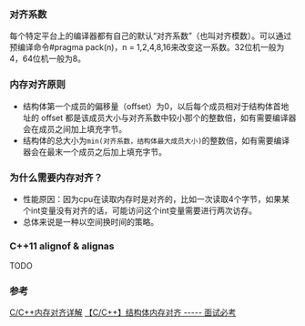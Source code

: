 ### 对齐系数
每个特定平台上的编译器都有自己的默认“对齐系数”（也叫对齐模数）。可以通过预编译命令#pragma pack(n)，n = 1,2,4,8,16来改变这一系数。32位机一般为4，64位机一般为8。

### 内存对齐原则
- 结构体第一个成员的偏移量（offset）为0，以后每个成员相对于结构体首地址的 offset 都是该成员大小与对齐系数中较小那个的整数倍，如有需要编译器会在成员之间加上填充字节。
- 结构体的总大小为`min(对齐系数，结构体最大成员大小)`的整数倍，如有需要编译器会在最末一个成员之后加上填充字节。

### 为什么需要内存对齐？
- 性能原因：因为cpu在读取内存时是对齐的，比如一次读取4个字节，如果某个int变量没有对齐的话，可能访问这个int变量需要进行两次访存。
- 总体来说是一种以空间换时间的策略。

### C++11 alignof & alignas
TODO



### 参考

[C/C++内存对齐详解](https://zhuanlan.zhihu.com/p/30007037)
[【C/C++】结构体内存对齐 ----- 面试必考](https://blog.csdn.net/weixin_45031801/article/details/136490540)